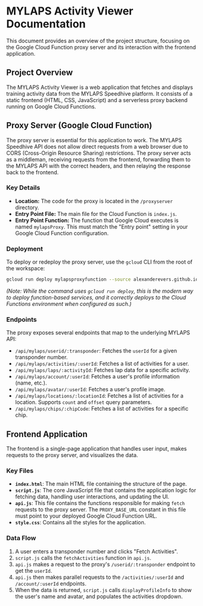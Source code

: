 # MYLAPS Activity Viewer Documentation

This document provides an overview of the project structure, focusing on the Google Cloud Function proxy server and its interaction with the frontend application.

## Project Overview

The MYLAPS Activity Viewer is a web application that fetches and displays training activity data from the MYLAPS Speedhive platform. It consists of a static frontend (HTML, CSS, JavaScript) and a serverless proxy backend running on Google Cloud Functions.

## Proxy Server (Google Cloud Function)

The proxy server is essential for this application to work. The MYLAPS Speedhive API does not allow direct requests from a web browser due to CORS (Cross-Origin Resource Sharing) restrictions. The proxy server acts as a middleman, receiving requests from the frontend, forwarding them to the MYLAPS API with the correct headers, and then relaying the response back to the frontend.

### Key Details

-   **Location:** The code for the proxy is located in the `/proxyserver` directory.
-   **Entry Point File:** The main file for the Cloud Function is `index.js`.
-   **Entry Point Function:** The function that Google Cloud executes is named `mylapsProxy`. This must match the "Entry point" setting in your Google Cloud Function configuration.

### Deployment

To deploy or redeploy the proxy server, use the `gcloud` CLI from the root of the workspace:

```bash
gcloud run deploy mylapsproxyfunction --source alexanderevers.github.io/proxyserver --region us-central1 --allow-unauthenticated
```

*(Note: While the command uses `gcloud run deploy`, this is the modern way to deploy function-based services, and it correctly deploys to the Cloud Functions environment when configured as such.)*

### Endpoints

The proxy exposes several endpoints that map to the underlying MYLAPS API:

-   `/api/mylaps/userid/:transponder`: Fetches the `userId` for a given transponder number.
-   `/api/mylaps/activities/:userId`: Fetches a list of activities for a user.
-   `/api/mylaps/laps/:activityId`: Fetches lap data for a specific activity.
-   `/api/mylaps/account/:userId`: Fetches a user's profile information (name, etc.).
-   `/api/mylaps/avatar/:userId`: Fetches a user's profile image.
-   `/api/mylaps/locations/:locationId`: Fetches a list of activities for a location. Supports `count` and `offset` query parameters.
-   `/api/mylaps/chips/:chipCode`: Fetches a list of activities for a specific chip.

## Frontend Application

The frontend is a single-page application that handles user input, makes requests to the proxy server, and visualizes the data.

### Key Files

-   **`index.html`**: The main HTML file containing the structure of the page.
-   **`script.js`**: The core JavaScript file that contains the application logic for fetching data, handling user interactions, and updating the UI.
-   **`api.js`**: This file contains the functions responsible for making `fetch` requests to the proxy server. The `PROXY_BASE_URL` constant in this file must point to your deployed Google Cloud Function URL.
-   **`style.css`**: Contains all the styles for the application.

### Data Flow

1.  A user enters a transponder number and clicks "Fetch Activities".
2.  `script.js` calls the `fetchActivities` function in `api.js`.
3.  `api.js` makes a request to the proxy's `/userid/:transponder` endpoint to get the `userId`.
4.  `api.js` then makes parallel requests to the `/activities/:userId` and `/account/:userId` endpoints.
5.  When the data is returned, `script.js` calls `displayProfileInfo` to show the user's name and avatar, and populates the activities dropdown.